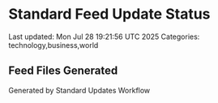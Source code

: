# Standard Feed Update Status
Last updated: Mon Jul 28 19:21:56 UTC 2025
Categories: technology,business,world

## Feed Files Generated

Generated by Standard Updates Workflow
